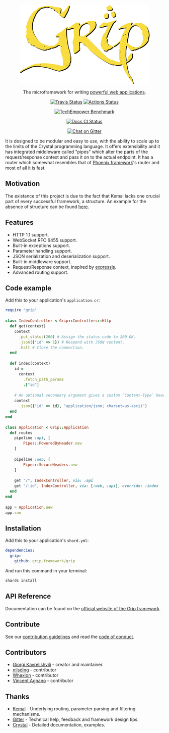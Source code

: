 <p align="center" width="100%">
    <img src="https://github.com/grip-framework/medias/blob/master/framework.svg" height="250" href="https://github.com/grip-framework/grip">
</p>

<p align="center">
    The microframework for writing <ins>powerful web applications</ins>.  
</p>

<p align="center">
  <a href="https://travis-ci.org/grip-framework/grip"><img alt="Travis Status" src="https://img.shields.io/travis/grip-framework/grip?label=travis&style=flat-square"></a>
  <a href="https://github.com/grip-framework/grip/actions"><img alt="Actions Status" src="https://img.shields.io/github/workflow/status/grip-framework/grip/Crystal%20CI?label=actions&style=flat-square"></a>
</p>

<p align="center">
    <a href="https://www.techempower.com/benchmarks/#section=data-r19&hw=ph&test=plaintext&l=zdk8an-1r"><img alt="TechEmpower Benchmark" src="https://img.shields.io/badge/benchmark-1%2C663%2C946-brightgreen?style=flat-square"></a>
</p>

<p align="center">
  <a href="https://grip-framework.github.io/docs/"><img alt="Docs CI Status" src="https://img.shields.io/github/workflow/status/grip-framework/docs/ci?label=docs&style=flat-square"></a>    
</p>

<p align="center">
    <a href="https://gitter.im/grip-framework/grip?utm_source=badge&utm_medium=badge&utm_campaign=pr-badge"><img alt="Chat on Gitter" src="https://img.shields.io/gitter/room/grip-framework/grip?style=flat-square"></a>
</p>

It is designed to be modular and easy to use, with the ability to scale up to the limits of the Crystal programming language. It offers extensibility and it has integrated middleware called "pipes" which alter the parts of the request/response context and pass it on to the actual endpoint. It has a router which somewhat resembles that of [Phoenix framework](https://github.com/phoenixframework/phoenix)'s router and most of all it is fast.

## Motivation

The existance of this project is due to the fact that Kemal lacks one crucial part of every successful framework, a structure. An example for the absence of structure can be found [here](https://github.com/iv-org/invidious/blob/master/src/invidious.cr).

## Features

- HTTP 1.1 support.
- WebSocket RFC 6455 support.
- Built-in exceptions support.
- Parameter handling support.
- JSON serialization and deserialization support.
- Built-in middleware support.
- Request/Response context, inspired by [expressjs](https://github.com/expressjs/express).
- Advanced routing support.

## Code example

Add this to your application's `application.cr`:

```ruby
require "grip"

class IndexController < Grip::Controllers::Http
  def get(context)
    context
      .put_status(200) # Assign the status code to 200 OK.
      .json({"id" => 1}) # Respond with JSON content.
      .halt # Close the connection.
  end

  def index(context)
    id =
      context
        .fetch_path_params
        .["id"]

    # An optional secondary argument gives a custom `Content-Type` header to the response.
    context
      .json({"id" => id}, "application/json; charset=us-ascii")
  end
end

class Application < Grip::Application
  def routes
    pipeline :api, [
        Pipes::PoweredByHeader.new
    ]

    pipeline :web, [
        Pipes::SecureHeaders.new
    ]

    get "/", IndexController, via: :api
    get "/:id", IndexController, via: [:web, :api], override: :index
  end
end

app = Application.new
app.run
```

## Installation

Add this to your application's `shard.yml`:

```yaml
dependencies:
  grip:
    github: grip-framework/grip
```

And run this command in your terminal:

```bash
shards install
```

## API Reference

Documentation can be found on the [official website of the Grip framework](https://grip-framework.github.io/docs/).

## Contribute

See our [contribution guidelines](https://github.com/grip-framework/grip/blob/master/CONTRIBUTING.md) and read the [code of conduct](https://github.com/grip-framework/grip/blob/master/CODE_OF_CONDUCT.md).

## Contributors

- [Giorgi Kavrelishvili](https://github.com/grkek) - creator and maintainer.
- [nilsding](https://github.com/nilsding) - contributor
- [Whaxion](https://github.com/Whaxion) - contributor
- [Vincent Agnano](https://github.com/vinyll) - contributor

## Thanks

- [Kemal](https://github.com/kemalcr/kemal) - Underlying routing, parameter parsing and filtering mechanisms.
- [Gitter](https://gitter.im/crystal-lang/crystal) - Technical help, feedback and framework design tips.
- [Crystal](https://crystal-lang.org/api/0.35.1/) - Detailed documentation, examples.
